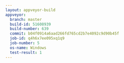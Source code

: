 ```yaml
---
layout: appveyor-build
appveyor:
  branch: master
  build-id: 51608939
  build-number: 639
  commit: b04f0914a6aad266fd765cd2b7e4092c9d90b45f
  job-id: q4h6x7ee095xq1q9
  job-number: 5
  os-name: Windows
  test-result: 1
---
```

